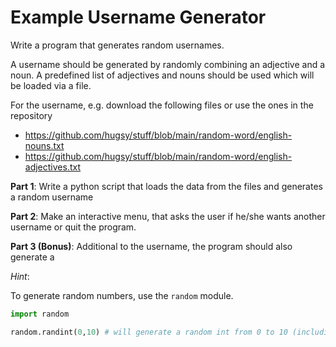 # Example Username Generator

Write a program that generates random usernames.

A username should be generated by randomly combining an adjective and a noun.
A predefined list of adjectives and nouns should be used which will be loaded via a file.

For the username, e.g. download the following files or use the ones in the repository
- https://github.com/hugsy/stuff/blob/main/random-word/english-nouns.txt
- https://github.com/hugsy/stuff/blob/main/random-word/english-adjectives.txt



**Part 1**: Write a python script that loads the data from the files and generates a random username

**Part 2**: Make an interactive menu, that asks the user if he/she wants another username or quit the program.

**Part 3 (Bonus)**: Additional to the username, the program should also generate a  



_Hint_:

To generate random numbers, use the `random` module.

```python
import random

random.randint(0,10) # will generate a random int from 0 to 10 (including both end points)
```
